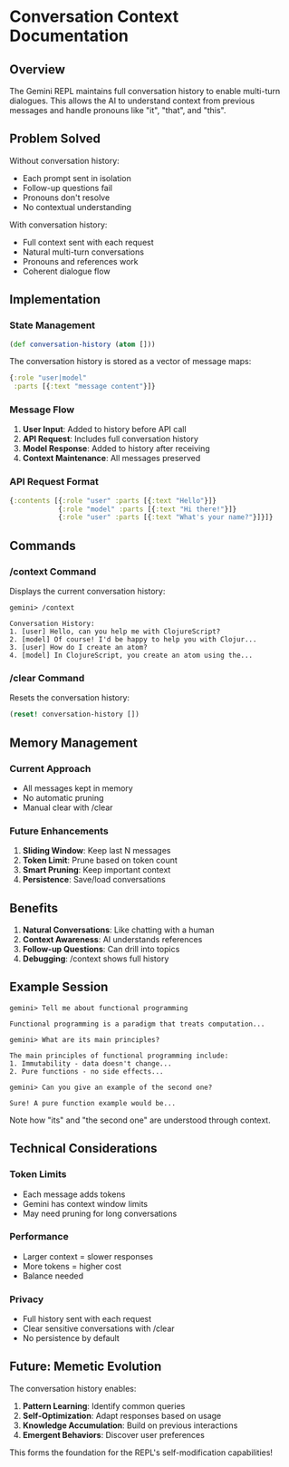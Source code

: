 # Conversation Context Documentation

## Overview

The Gemini REPL maintains full conversation history to enable multi-turn dialogues. This allows the AI to understand context from previous messages and handle pronouns like "it", "that", and "this".

## Problem Solved

Without conversation history:
- Each prompt sent in isolation
- Follow-up questions fail
- Pronouns don't resolve
- No contextual understanding

With conversation history:
- Full context sent with each request
- Natural multi-turn conversations
- Pronouns and references work
- Coherent dialogue flow

## Implementation

### State Management

```clojure
(def conversation-history (atom []))
```

The conversation history is stored as a vector of message maps:
```clojure
{:role "user|model"
 :parts [{:text "message content"}]}
```

### Message Flow

1. **User Input**: Added to history before API call
2. **API Request**: Includes full conversation history
3. **Model Response**: Added to history after receiving
4. **Context Maintenance**: All messages preserved

### API Request Format

```clojure
{:contents [{:role "user" :parts [{:text "Hello"}]}
            {:role "model" :parts [{:text "Hi there!"}]}
            {:role "user" :parts [{:text "What's your name?"}]}]}
```

## Commands

### /context Command

Displays the current conversation history:
```
gemini> /context

Conversation History:
1. [user] Hello, can you help me with ClojureScript?
2. [model] Of course! I'd be happy to help you with Clojur...
3. [user] How do I create an atom?
4. [model] In ClojureScript, you create an atom using the...
```

### /clear Command

Resets the conversation history:
```clojure
(reset! conversation-history [])
```

## Memory Management

### Current Approach
- All messages kept in memory
- No automatic pruning
- Manual clear with /clear

### Future Enhancements
1. **Sliding Window**: Keep last N messages
2. **Token Limit**: Prune based on token count
3. **Smart Pruning**: Keep important context
4. **Persistence**: Save/load conversations

## Benefits

1. **Natural Conversations**: Like chatting with a human
2. **Context Awareness**: AI understands references
3. **Follow-up Questions**: Can drill into topics
4. **Debugging**: /context shows full history

## Example Session

```
gemini> Tell me about functional programming

Functional programming is a paradigm that treats computation...

gemini> What are its main principles?

The main principles of functional programming include:
1. Immutability - data doesn't change...
2. Pure functions - no side effects...

gemini> Can you give an example of the second one?

Sure! A pure function example would be...
```

Note how "its" and "the second one" are understood through context.

## Technical Considerations

### Token Limits
- Each message adds tokens
- Gemini has context window limits
- May need pruning for long conversations

### Performance
- Larger context = slower responses
- More tokens = higher cost
- Balance needed

### Privacy
- Full history sent with each request
- Clear sensitive conversations with /clear
- No persistence by default

## Future: Memetic Evolution

The conversation history enables:
1. **Pattern Learning**: Identify common queries
2. **Self-Optimization**: Adapt responses based on usage
3. **Knowledge Accumulation**: Build on previous interactions
4. **Emergent Behaviors**: Discover user preferences

This forms the foundation for the REPL's self-modification capabilities!
